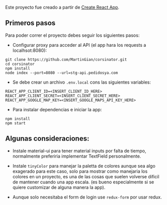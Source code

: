 Este proyecto fue creado a partir de [Create React App](https://github.com/facebook/create-react-app).

## Primeros pasos
Para poder correr el proyecto debes seguir los siguientes pasos:

- Configurar proxy para acceder al API (el app hara los requests a localhsot:8080):

```
git clone https://github.com/MartinGian/corsinator.git
cd corsinator
npm install
node index --port=8080 --url=stg-api.pedidosya.com
```

- Se debe crear un archivo `.env.local` cons las siguientes variables:
```
REACT_APP_CLIENT_ID=<INSERT_CLIENT_ID_HERE>
REACT_APP_CLIENT_SECRET=<INSERT_CLIENT_SECRET_HERE>
REACT_APP_GOOGLE_MAP_KEY=<INSERT_GOOGLE_MAPS_API_KEY_HERE>

```

- Para instalar dependencias e iniciar la app:
```
npm install
npm start
```


## Algunas consideraciones:
- Instale material-ui para tener material inputs por falta de tiempo, normalmente preferiria implementar TextField personalmente.

- Instale `tinyColor` para manejar la paletta de colores aunque sea algo exagerado para este caso, solo para mostrar como manejaria los colores en un proyecto, es una de las cosas que suelen volverse dificil de mantener cuando una app escala. (es bueno especialmente si se quiere customizar de alguna manera la app).

- Aunque solo necesitaba el form de login use `redux-form` por usar redux.
